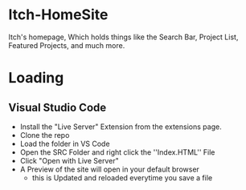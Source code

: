 # Itch-HomeSite
Itch's homepage, Which holds things like the Search Bar, Project List, Featured Projects, and much more.

# Loading
## Visual Studio Code
- Install the "Live Server" Extension from the extensions page.
- Clone the repo
- Load the folder in VS Code
- Open the SRC Folder and right click the ''Index.HTML'' File
- Click "Open with Live Server"
- A Preview of the site will open in your default browser
  - this is Updated and reloaded everytime you save a file
